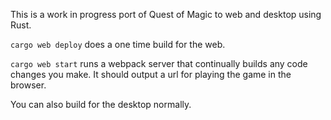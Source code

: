 This is a work in progress port of Quest of Magic to web and desktop using Rust.

```cargo web deploy``` does a one time build for the web.

```cargo web start``` runs a webpack server that continually builds any code changes you make. It should output a url for playing the game in the browser.

You can also build for the desktop normally.
